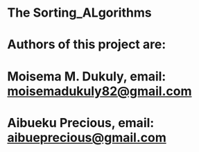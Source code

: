 
# The Sorting_ALgorithms 
# Authors of this project are:
# Moisema M. Dukuly, email: moisemadukuly82@gmail.com
# Aibueku Precious,  email: aibueprecious@gmail.com
